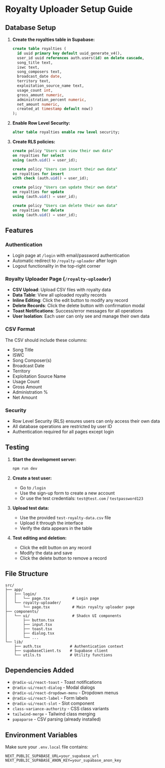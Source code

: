 # Royalty Uploader Setup Guide

## Database Setup

1. **Create the royalties table in Supabase:**
   ```sql
   create table royalties (
     id uuid primary key default uuid_generate_v4(),
     user_id uuid references auth.users(id) on delete cascade,
     song_title text,
     iswc text,
     song_composers text,
     broadcast_date date,
     territory text,
     exploitation_source_name text,
     usage_count int,
     gross_amount numeric,
     administration_percent numeric,
     net_amount numeric,
     created_at timestamp default now()
   );
   ```

2. **Enable Row Level Security:**
   ```sql
   alter table royalties enable row level security;
   ```

3. **Create RLS policies:**
   ```sql
   create policy "Users can view their own data"
   on royalties for select
   using (auth.uid() = user_id);

   create policy "Users can insert their own data"
   on royalties for insert
   with check (auth.uid() = user_id);

   create policy "Users can update their own data"
   on royalties for update
   using (auth.uid() = user_id);

   create policy "Users can delete their own data"
   on royalties for delete
   using (auth.uid() = user_id);
   ```

## Features

### Authentication
- Login page at `/login` with email/password authentication
- Automatic redirect to `/royalty-uploader` after login
- Logout functionality in the top-right corner

### Royalty Uploader Page (`/royalty-uploader`)
- **CSV Upload**: Upload CSV files with royalty data
- **Data Table**: View all uploaded royalty records
- **Inline Editing**: Click the edit button to modify any record
- **Delete Records**: Click the delete button with confirmation modal
- **Toast Notifications**: Success/error messages for all operations
- **User Isolation**: Each user can only see and manage their own data

### CSV Format
The CSV should include these columns:
- Song Title
- ISWC
- Song Composer(s)
- Broadcast Date
- Territory
- Exploitation Source Name
- Usage Count
- Gross Amount
- Administration %
- Net Amount

### Security
- Row Level Security (RLS) ensures users can only access their own data
- All database operations are restricted by user ID
- Authentication required for all pages except login

## Testing

1. **Start the development server:**
   ```bash
   npm run dev
   ```

2. **Create a test user:**
   - Go to `/login`
   - Use the sign-up form to create a new account
   - Or use the test credentials: `test@test.com` / `testpassword123`

3. **Upload test data:**
   - Use the provided `test-royalty-data.csv` file
   - Upload it through the interface
   - Verify the data appears in the table

4. **Test editing and deletion:**
   - Click the edit button on any record
   - Modify the data and save
   - Click the delete button to remove a record

## File Structure

```
src/
├── app/
│   ├── login/
│   │   └── page.tsx          # Login page
│   └── royalty-uploader/
│       └── page.tsx          # Main royalty uploader page
├── components/
│   └── ui/                   # Shadcn UI components
│       ├── button.tsx
│       ├── input.tsx
│       ├── toast.tsx
│       ├── dialog.tsx
│       └── ...
└── lib/
    ├── auth.tsx             # Authentication context
    ├── supabaseClient.ts    # Supabase client
    └── utils.ts             # Utility functions
```

## Dependencies Added

- `@radix-ui/react-toast` - Toast notifications
- `@radix-ui/react-dialog` - Modal dialogs
- `@radix-ui/react-dropdown-menu` - Dropdown menus
- `@radix-ui/react-label` - Form labels
- `@radix-ui/react-slot` - Slot component
- `class-variance-authority` - CSS class variants
- `tailwind-merge` - Tailwind class merging
- `papaparse` - CSV parsing (already installed)

## Environment Variables

Make sure your `.env.local` file contains:
```
NEXT_PUBLIC_SUPABASE_URL=your_supabase_url
NEXT_PUBLIC_SUPABASE_ANON_KEY=your_supabase_anon_key
```
